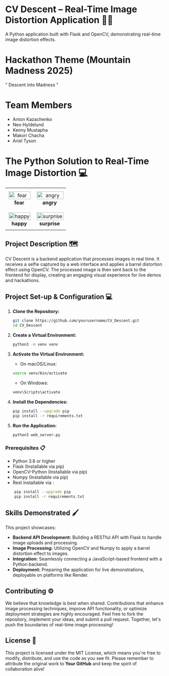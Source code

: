 # CV Descent – Real-Time Image Distortion Application 📸🎨
A Python application built with Flask and OpenCV, demonstrating real-time image distortion effects.

# Hackathon Theme (Mountain Madness 2025)
" Descent into Madness "

# Team Members
- Anton Kazachenko
- Neo Hyldelund
- Kenny Mustapha
- Makori Chacha
- Ariel Tyson

# The Python Solution to Real-Time Image Distortion 💻

<table style="width:100%; border-collapse: collapse;">
  <tr>
    <td style="text-align: center; padding: 10px;">
      <img width="100%" alt="fear" src="https://github.com/user-attachments/assets/9091c834-730c-4d08-aa3e-b8ba84a0c3c0" style="border: 1px solid #eee;"/><br>
      <strong>fear</strong>
    </td>
    <td style="text-align: center; padding: 10px;">
      <img width="100%" alt="angry" src="https://github.com/user-attachments/assets/6d716926-6b99-4e2c-8742-9f1982565e5d" style="border: 1px solid #eee;"/><br>
      <strong>angry</strong>
    </td>
  </tr>
  <tr>
    <td style="text-align: center; padding: 10px;">
      <img width="100%" alt="happy" src="https://github.com/user-attachments/assets/4024e130-63e5-4cc4-a73f-92b454a3d5ee" style="border: 1px solid #eee;"/><br>
      <strong>happy</strong>
    </td>
    <td style="text-align: center; padding: 10px;">
      <img width="100%" alt="surprise" src="https://github.com/user-attachments/assets/caf062cc-8adb-4c55-a02e-448ad08056bf" style="border: 1px solid #eee;"/><br>
      <strong>surprise</strong>
    </td>
  </tr>
</table>


## Project Description 🗺️

CV Descent is a backend application that processes images in real time. It receives a selfie captured by a web interface and applies a barrel distortion effect using OpenCV. The processed image is then sent back to the frontend for display, creating an engaging visual experience for live demos and hackathons.

## Project Set-up & Configuration 💻

1. **Clone the Repository:**
   ```bash
   git clone https://github.com/yourusername/CV_Descent.git
   cd CV_Descent

2.	**Create a Virtual Environment:**
    ```bash
    python3 -m venv venv

3.	**Activate the Virtual Environment:**

    - On macOS/Linux:
    ```bash
    source venv/bin/activate
    ```
    
    - On Windows:
    ```bash
    venv\Scripts\activate
    ```

4.	**Install the Dependencies:**
    ```bash
    pip install --upgrade pip
    pip install -r requirements.txt
    ```
5.	**Run the Application:**
    ```bash
    python3 web_server.py
    ```

### Prerequisites 📋

- Python 3.8 or higher
- Flask (Installable via pip)
- OpenCV-Python (Installable via pip)
- Numpy (Installable via pip)
- Rest installable via  :
```bash
    pip install --upgrade pip
    pip install -r requirements.txt
```

## Skills Demonstrated 🖌️

This project showcases:
- **Backend API Development:** Building a RESTful API with Flask to handle image uploads and processing.
- **Image Processing:** Utilizing OpenCV and Numpy to apply a barrel distortion effect to images.
- **Integration:** Seamlessly connecting a JavaScript-based frontend with a Python backend.
- **Deployment:** Preparing the application for live demonstrations, deployable on platforms like Render.

## Contributing ⚙️

We believe that knowledge is best when shared. Contributions that enhance image processing techniques, improve API functionality, or optimize deployment strategies are highly encouraged. Feel free to fork the repository, implement your ideas, and submit a pull request. Together, let's push the boundaries of real-time image processing!

## License 🪪

This project is licensed under the MIT License, which means you're free to modify, distribute, and use the code as you see fit. Please remember to attribute the original work to **Your GitHub** and keep the spirit of collaboration alive!
